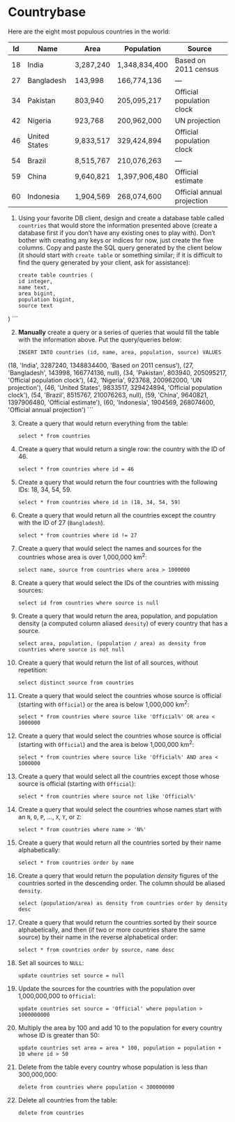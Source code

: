 # Countrybase

Here are the eight most populous countries in the world: 

| Id | Name           | Area      | Population    | Source                     |
|----|----------------|-----------|---------------|----------------------------|
| 18 |  India         | 3,287,240 | 1,348,834,400 | Based on 2011 census       |
| 27 |  Bangladesh    | 143,998   | 166,774,136   | —                          |
| 34 |  Pakistan      | 803,940   | 205,095,217   | Official population clock  |
| 42 |  Nigeria       | 923,768   | 200,962,000   | UN projection              |
| 46 |  United States | 9,833,517 | 329,424,894   | Official population clock  |
| 54 |  Brazil        | 8,515,767 | 210,076,263   | —                          |
| 59 |  China         | 9,640,821 | 1,397,906,480 | Official estimate          |
| 60 |  Indonesia     | 1,904,569 | 268,074,600   | Official annual projection |

1. Using your favorite DB client, design and create a database table called `countries` that would store the information presented above (create a database first if you don’t have any existing ones to play with). Don’t bother with creating any keys or indices for now, just create the five columns. Copy and paste the SQL query generated by the client below (it should start with `create table` or something similar; if it is difficult to find the query generated by your client, ask for assistance):

    ```postgresql
    create table countries (
   id integer,
	name text,
	area bigint,
	population bigint, 
	source text
)
    ```

2. **Manually** create a query or a series of queries that would fill the table with the information above. Put the query/queries below:

    ```postgresql
    INSERT INTO countries (id, name, area, population, source) VALUES 
(18, 'India', 3287240, 1348834400, 'Based on 2011 census'),
(27, 'Bangladesh', 143998, 166774136, null),
(34, 'Pakistan', 803940, 205095217, 'Official population clock'),
(42, 'Nigeria', 923768, 200962000, 'UN projection'),
(46, 'United States', 9833517, 329424894, 'Official population clock'),
(54, 'Brazil', 8515767, 210076263, null),
(59, 'China', 9640821, 1397906480, 'Official estimate'),
(60, 'Indonesia', 1904569, 268074600, 'Official annual projection')
    ```

3. Create a query that would return everything from the table:

    ```postgresql
    select * from countries
    ```

4. Create a query that would return a single row: the country with the ID of 46.

    ```postgresql
    select * from countries where id = 46
    ```

5. Create a query that would return the four countries with the following IDs: 18, 34, 54, 59.

    ```postgresql
    select * from countries where id in (18, 34, 54, 59)
    ```

6. Create a query that would return all the countries except the country with the ID of 27 (`Bangladesh`).

    ```postgresql
    select * from countries where id != 27
    ```

7. Create a query that would select the names and sources for the countries whose area is over 1,000,000 km<sup>2</sup>:

    ```postgresql
    select name, source from countries where area > 1000000
    ```
    
8. Create a query that would select the IDs of the countries with missing sources:

    ```postgresql
    select id from countries where source is null
    ```
    
9. Create a query that would return the area, population, and population density (a computed column aliased `density`) of every country that has a source.

    ```postgresql
    select area, population, (population / area) as density from countries where source is not null
    ```
    
10. Create a query that would return the list of all sources, without repetition:

    ```postgresql
    select distinct source from countries

    ```

11. Create a query that would select the countries whose source is official (starting with `Official`) or the area is below 1,000,000 km<sup>2</sup>:

    ```postgresql
    select * from countries where source like 'Official%' OR area < 1000000
    ```

12. Create a query that would select the countries whose source is official (starting with `Official`) and the area is below 1,000,000 km<sup>2</sup>:

    ```postgresql
    select * from countries where source like 'Official%' AND area < 1000000
    ```
    
13. Create a query that would select all the countries except those whose source is official (starting with `Official`):

    ```postgresql
    select * from countries where source not like 'Official%'
    ```
    
14. Create a query that would select the countries whose names start with an `N`, `O`, `P`, ..., `X`, `Y`, or `Z`:

    ```postgresql
    select * from countries where name > 'N%'
    ```
    
15. Create a query that would return all the countries sorted by their name alphabetically:

    ```postgresql
    select * from countries order by name
    ```

16. Create a query that would return the population _density_ figures of the countries sorted in the descending order. The column should be aliased `density`.

    ```postgresql
    select (population/area) as density from countries order by density desc
    ```

17. Create a query that would return the countries sorted by their source alphabetically, and then (if two or more countries share the same source) by their name in the reverse alphabetical order:

    ```postgresql
    select * from countries order by source, name desc
    ```
    
18. Set all sources to `NULL`:

    ```postgresql
    update countries set source = null
    ```
    
19. Update the sources for the countries with the population over 1,000,000,000 to `Official`:

    ```postgresql
    update countries set source = 'Official' where population > 1000000000
    ```
    
20. Multiply the area by 100 and add 10 to the population for every country whose ID is greater than 50:

    ```postgresql
    update countries set area = area * 100, population = population + 10 where id > 50
    ```

21. Delete from the table every country whose population is less than 300,000,000:

    ```postgresql
    delete from countries where population < 300000000
    ```

22. Delete all countries from the table:

    ```postgresql
    delete from countries
    ```
    
